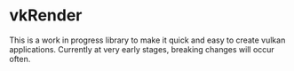 # vkRender

This is a work in progress library to make it quick and easy to create vulkan applications.
Currently at very early stages, breaking changes will occur often.
